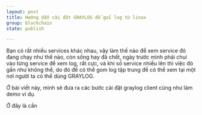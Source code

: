 ```yaml
---
layout: post 
title: Hướng dẫn cài đăt GRAYLOG để gửi log từ linux
group: blockchain
state: publish

---
```


Bạn có rất nhiều services khác nhau, vậy làm thế nào để xem service
đó đang chạy như thế nào, còn sống hay đã chết, ngày trước mình phải chui
vào từng service để xem log, rất cực, và khi số service nhiều lên thì việc đó gần như không thể, do đó
để có thể gom log tập trung để có thể xem tại một nơi người ta có thể dùng GRAYLOG.

Ở bài viết này, mình sẽ đưa ra các bước cài đặt graylog client cũng như làm demo ví dụ.


Ở đây là cần


